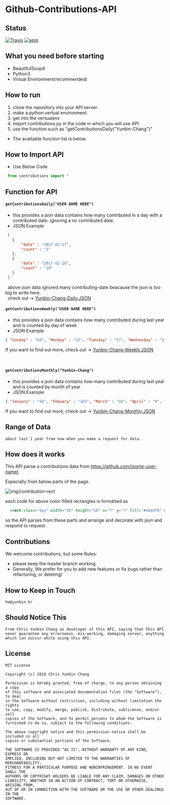 # Github-Contributions-API

## Status

[![Travis](https://img.shields.io/jenkins/s/https/jenkins.qa.ubuntu.com/view/Precise/view/All%20Precise/job/precise-desktop-amd64_default.svg)]() [![apm](https://img.shields.io/apm/l/vim-mode.svg)]()


## What you need before starting

  * BeautifulSoup4
  * Python3
  * Virtual Environment(recommended)
  
  
## How to run

  1. clone the repository into your API server.
  2. make a python vertual environment.
  3. get into the vertualenv
  4. import contributions.py in the code in which you will use API.
  5. use the function such as "getContributionsDaily("Yunbin-Chang")"
  
  * The availiable function list is below.
  

	
## How to Import API
  * Use Below Code
   ```python
    from contributions import *
   ```
   
## Function for API

  #### `getContributionsDaily("USER NAME HERE")`

  * this provides a json data contains how many contributed in a day with a contributed date.
      ignoring a no contributed date.
  * JSON Example
  
   ```json
    [
      {
          "date" : "2017-02-27",
          "count" : "2"
      },
      {
          "date" : "2017-02-28",
          "count" : "10"
      }
    ]
   ```
   above json data ignored many contributing-date beacause the json is too big to write here.  
   check out -> [Yunbin-Chang-Daily.JSON](https://github.com/Yunbin-Chang/Github-Contributions-API/blob/master/sample-json/Yunbin-Chang-Daily.JSON)
     
  #### `getContributionsWeekly("USER NAME HERE")`
  
  * this provides a json data contains how many contributed during last year and is counted by day of week
  * JSON Example
    
  ```json
  { "Sunday" : "50", "Monday" : "25", "Tuesday" : "57", "Wednesday" : "33", "Thursday" : "14", "Friday" : "15", "Saturday" : "18" }
  ```
  If you want to find out more, check out -> [Yunbin-Chang-Weekly.JSON](https://github.com/Yunbin-Chang/Github-Contributions-API/blob/master/sample-json/Yunbin-Chang-Weekly.JSON)
    
  
  #### `getContributionsMonthly("Yunbin-Chang")`

  * this provides a json data contains how many contributed during last year and is counted by month of year
  * JSON Example
  
  ```json
  { "January" : "58", "Febuary" : "102", "March" : "16", "April" : "0", "May" : "0", "June" : "0", "July" : "2","August" : "6","September" : "0","October" : "8","November" : "17","December" : "10" }
  ```
    
 If you want to find out more, check out -> [Yunbin-Chang-Monthly.JSON](https://github.com/Yunbin-Chang/Github-Contributions-API/blob/master/sample-json/Yunbin-Chang-Monthly.JSON)
 
 

## Range of Data

	about last 1 year from now when you make a request for data.
  
  
## How does it works

  This API parse a contributions data from https://github.com/(some-user-name)

  Especially from below parts of the page.

![img/contribution-rect](https://github.com/Yunbin-Chang/Github-Contributions-API/blob/master/img/contribution-rects.PNG)

  each code for above color-filled rectangles is formatted as

  ```html
    <rect class="day" width="10" height="10" x="?" y="?" fill="#ebedf0" data-count="<counting>" data-date="yyyy-mm-dd"/>
  ```

  so the API parses from these parts and arrange and decorate with json and respond to request.


## Contributions

  We welcome contributions, but some Rules:
  
   * please keep the master branch working.
   * Generally, We prefer for you to add new features or fix bugs rather than refactoring, or deleting)

## How to Keep in Touch

	hw@yunbin.kr
	
## Should Notice This

	From Chris Yunbin Chang as developer of this API, saying that This API never guarantee any errorneous, mis-working, damaging server, anything which can ouccur while using this API.

## License

	MIT License

	Copyright (c) 2018 Chris Yunbin Chang

	Permission is hereby granted, free of charge, to any person obtaining a copy
	of this software and associated documentation files (the "Software"), to deal
	in the Software without restriction, including without limitation the rights
	to use, copy, modify, merge, publish, distribute, sublicense, and/or sell
	copies of the Software, and to permit persons to whom the Software is
	furnished to do so, subject to the following conditions:

	The above copyright notice and this permission notice shall be included in all
	copies or substantial portions of the Software.

	THE SOFTWARE IS PROVIDED "AS IS", WITHOUT WARRANTY OF ANY KIND, EXPRESS OR
	IMPLIED, INCLUDING BUT NOT LIMITED TO THE WARRANTIES OF MERCHANTABILITY,
	FITNESS FOR A PARTICULAR PURPOSE AND NONINFRINGEMENT. IN NO EVENT SHALL THE
	AUTHORS OR COPYRIGHT HOLDERS BE LIABLE FOR ANY CLAIM, DAMAGES OR OTHER
	LIABILITY, WHETHER IN AN ACTION OF CONTRACT, TORT OR OTHERWISE, ARISING FROM,
	OUT OF OR IN CONNECTION WITH THE SOFTWARE OR THE USE OR OTHER DEALINGS IN THE
	SOFTWARE.
